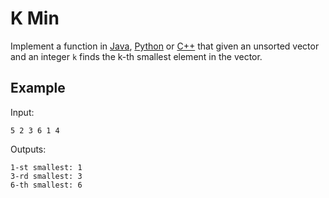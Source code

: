 # K Min

Implement a function in [Java](KMin.java), [Python](k_min.py)
or [C++](k_min.cpp) that given an unsorted vector and an integer `k`
finds the k-th smallest element in the vector.

## Example

Input:
```
5 2 3 6 1 4
```

Outputs:
```
1-st smallest: 1
3-rd smallest: 3
6-th smallest: 6
```
